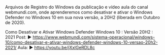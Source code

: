 Arquivos de Registro do Windows da publicação e vídeo aula do canal webmundi.com, onde aprenderemos como desativar e ativar o Windows Defender no Windows 10 em sua nova versão, a 20H2 (liberada em Outubro de 2020).

Como Desativar e Ativar Windows Defender Windows 10 : Versão 20H2 : 2021
Post:
▶️ https://www.webmundi.com/sistema-operacional/windows-10/como-desativar-e-ativar-windows-defender-windows-10-versao-20h2-2021/
Aula: 
▶️ https://youtu.be/jXxlGeRDL8c

